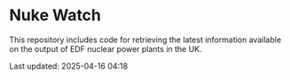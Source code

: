 # Nuke Watch

This repository includes code for retrieving the latest information available on the output of EDF nuclear power plants in the UK.

Last updated: 2025-04-16 04:18